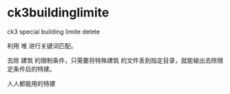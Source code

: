 # ck3buildinglimite
ck3 special building limite delete

利用 堆 进行关键词匹配。  

去除 建筑 的限制条件，只需要将特殊建筑 的文件丢到指定目录，就能输出去除限定条件后的特建。  

人人都能用的特建








